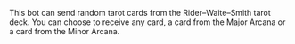 This bot can send random tarot cards from the Rider–Waite–Smith tarot deck. You can choose to receive any card, a card from the Major Arcana or a card from the Minor Arcana.

